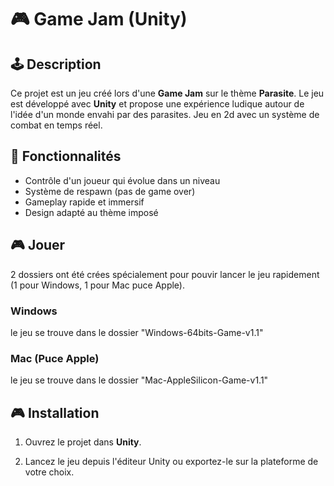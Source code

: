 # 🎮 Game Jam (Unity)

## 🕹 Description

Ce projet est un jeu créé lors d'une **Game Jam** sur le thème **Parasite**. Le jeu est développé avec **Unity** et propose une expérience ludique autour de l'idée d'un monde envahi par des parasites. Jeu en 2d avec un système de combat en temps réel.

## 🚀 Fonctionnalités

- Contrôle d'un joueur qui évolue dans un niveau
- Système de respawn (pas de game over)
- Gameplay rapide et immersif
- Design adapté au thème imposé

## 🎮 Jouer

2 dossiers ont été crées spécialement pour pouvir lancer le jeu rapidement (1 pour Windows, 1 pour Mac puce Apple).

### Windows

le jeu se trouve dans le dossier "Windows-64bits-Game-v1.1"

### Mac (Puce Apple)

le jeu se trouve dans le dossier "Mac-AppleSilicon-Game-v1.1"

## 🎮 Installation

1. Ouvrez le projet dans **Unity**.

2. Lancez le jeu depuis l'éditeur Unity ou exportez-le sur la plateforme de votre choix.


